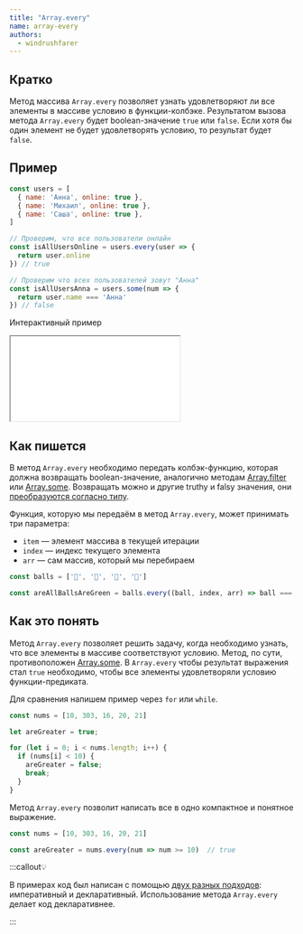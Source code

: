 ```yaml
---
title: "Array.every"
name: array-every
authors:
  - windrushfarer
---
```


## Кратко

Метод массива `Array.every` позволяет узнать удовлетворяют ли все элементы в массиве условию в функции-колбэке. Результатом вызова метода `Array.every` будет boolean-значение `true` или `false`. Если хотя бы один элемент не будет удовлетворять условию, то результат будет `false`.

## Пример

```js
const users = [
  { name: 'Анна', online: true },
  { name: 'Михаил', online: true },
  { name: 'Саша', online: true },
]

// Проверим, что все пользователи онлайн
const isAllUsersOnline = users.every(user => {
  return user.online
}) // true

// Проверим что всех пользователей зовут "Анна"
const isAllUsersAnna = users.some(num => {
  return user.name === 'Анна'
}) // false
```

Интерактивный пример

<iframe title="Используем every для проверки массива" src="demos/index.html"></iframe>

## Как пишется

В метод `Array.every` необходимо передать колбэк-функцию, которая должна возвращать boolean-значение, аналогично методам [Array.filter](/js/doka/array-filter) или [Array.some](/js/doka/array-some). Возвращать можно и другие truthy и falsy значения, они [преобразуются согласно типу](/js/articles/typecasting/).

Функция, которую мы передаём в метод `Array.every`, может принимать три параметра:

- `item` — элемент массива в текущей итерации
- `index` — индекс текущего элемента
- `arr` — сам массив, который мы перебираем

```js
const balls = ['🎾', '🎾', '🎾', '🎾']

const areAllBallsAreGreen = balls.every((ball, index, arr) => ball === '🎾') // true
```

## Как это понять

Метод `Array.every` позволяет решить задачу, когда необходимо узнать, что все элементы в массиве соответствуют условию. Метод, по сути, противоположен [Array.some](/js/doka/array-some). В `Array.every` чтобы результат выражения стал `true` необходимо, чтобы все элементы удовлетворяли условию функции-предиката.

Для сравнения напишем пример через `for` или `while`.

```js
const nums = [10, 303, 16, 20, 21]

let areGreater = true;

for (let i = 0; i < nums.length; i++) {
  if (nums[i] < 10) {
    areGreater = false;
    break;
  }
}
```

Метод `Array.every` позволит написать все в одно компактное и понятное выражение.

```js
const nums = [10, 303, 16, 20, 21]

const areGreater = nums.every(num => num >= 10)  // true
```

:::callout💡

В примерах код был написан с помощью [двух разных подходов](/js/articles/programming-paradigms): императивный и декларативный. Использование метода `Array.every` делает код декларативнее.

:::
